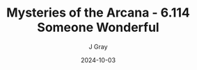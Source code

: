---
title: 'Mysteries of the Arcana - 6.114 Someone Wonderful'
alt: 'Mysteries of the Arcana'
date: '2024-10-03'
author: 'J Gray'
artist: 'Keira'
---